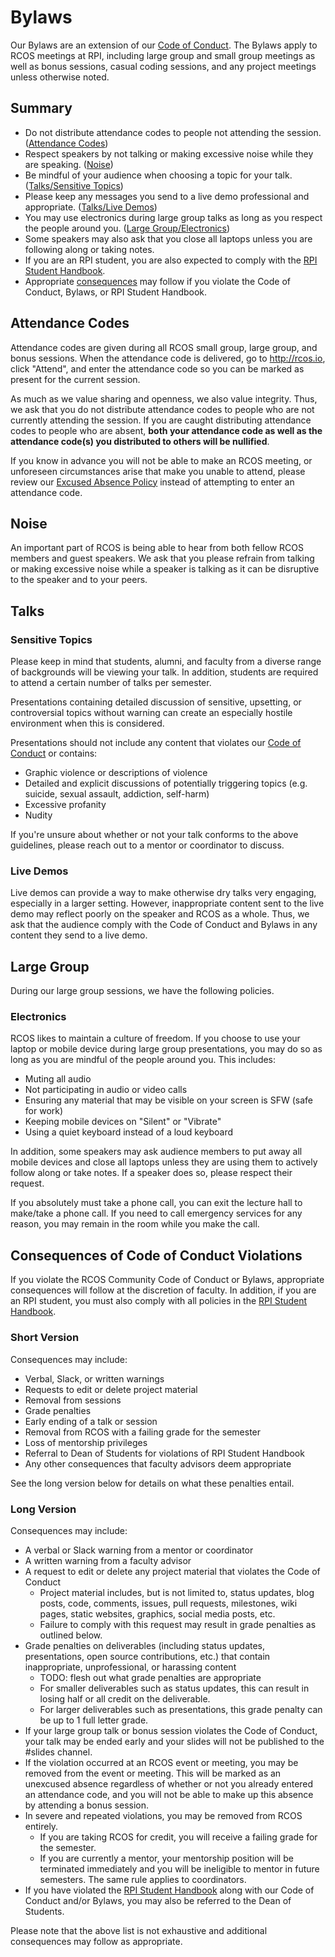 # Bylaws

Our Bylaws are an extension of our [Code of Conduct](community/CODE_OF_CONDUCT.md). The Bylaws apply to RCOS meetings at RPI, including large group and small group meetings as well as bonus sessions, casual coding sessions, and any project meetings unless otherwise noted.

## Summary
- Do not distribute attendance codes to people not attending the session. ([Attendance Codes](#attendance-codes))
- Respect speakers by not talking or making excessive noise while they are speaking. ([Noise](#noise))
- Be mindful of your audience when choosing a topic for your talk. ([Talks/Sensitive Topics](#sensitive-topics))
- Please keep any messages you send to a live demo professional and appropriate. ([Talks/Live Demos](#live-demos))
- You may use electronics during large group talks as long as you respect the people around you. ([Large Group/Electronics](#electronics))
- Some speakers may also ask that you close all laptops unless you are following along or taking notes.
- If you are an RPI student, you are also expected to comply with the [RPI Student Handbook](https://sexualviolence.rpi.edu/sites/default/files/Rensselaer%20Handbook%20of%20Student%20Rights%20%26%20Responsibilities%2C%20November%202017.pdf).
- Appropriate [consequences](#consequences-of-code-of-conduct-violations) may follow if you violate the Code of Conduct, Bylaws, or RPI Student Handbook. 

## Attendance Codes
Attendance codes are given during all RCOS small group, large group, and bonus sessions. When the attendance code is delivered, go to http://rcos.io, click "Attend", and enter the attendance code so you can be marked as present for the current session.

As much as we value sharing and openness, we also value integrity. Thus, we ask that you do not distribute attendance codes to people who are not currently attending the session. If you are caught distributing attendance codes to people who are absent, **both your attendance code as well as the attendance code(s) you distributed to others will be nullified**.

If you know in advance you will not be able to make an RCOS meeting, or unforeseen circumstances arise that make you unable to attend, please review our [Excused Absence Policy](/grading/attendance?id=excused-absence-policy) instead of attempting to enter an attendance code.

## Noise
An important part of RCOS is being able to hear from both fellow RCOS members and guest speakers. We ask that you please refrain from talking or making excessive noise while a speaker is talking as it can be disruptive to the speaker and to your peers.

## Talks

### Sensitive Topics

Please keep in mind that students, alumni, and faculty from a diverse range of backgrounds will be viewing your talk. In addition, students are required to attend a certain number of talks per semester.

Presentations containing detailed discussion of sensitive, upsetting, or controversial topics without warning can create an especially hostile environment when this is considered.

Presentations should not include any content that violates our [Code of Conduct](community/CODE_OF_CONDUCT) or contains:
- Graphic violence or descriptions of violence
- Detailed and explicit discussions of potentially triggering topics (e.g. suicide, sexual assault, addiction, self-harm)
- Excessive profanity
- Nudity

If you're unsure about whether or not your talk conforms to the above guidelines, please reach out to a mentor or coordinator to discuss.

### Live Demos

Live demos can provide a way to make otherwise dry talks very engaging, especially in a larger setting. However, inappropriate content sent to the live demo may reflect poorly on the speaker and RCOS as a whole. Thus, we ask that the audience comply with the Code of Conduct and Bylaws in any content they send to a live demo.

## Large Group
During our large group sessions, we have the following policies.

### Electronics
RCOS likes to maintain a culture of freedom. If you choose to use your laptop or mobile device during large group presentations, you may do so as long as you are mindful of the people around you. This includes:

* Muting all audio
* Not participating in audio or video calls
* Ensuring any material that may be visible on your screen is SFW (safe for work)
* Keeping mobile devices on "Silent" or "Vibrate"
* Using a quiet keyboard instead of a loud keyboard

In addition, some speakers may ask audience members to put away all mobile devices and close all laptops unless they are using them to actively follow along or take notes. If a speaker does so, please respect their request.

If you absolutely must take a phone call, you can exit the lecture hall to make/take a phone call. If you need to call emergency services for any reason, you may remain in the room while you make the call.

## Consequences of Code of Conduct Violations
If you violate the RCOS Community Code of Conduct or Bylaws, appropriate consequences will follow at the discretion of faculty. In addition, if you are an RPI student, you must also comply with all policies in the [RPI Student Handbook](https://sexualviolence.rpi.edu/sites/default/files/Rensselaer%20Handbook%20of%20Student%20Rights%20%26%20Responsibilities%2C%20November%202017.pdf).

### Short Version
Consequences may include:
- Verbal, Slack, or written warnings
- Requests to edit or delete project material
- Removal from sessions
- Grade penalties
- Early ending of a talk or session
- Removal from RCOS with a failing grade for the semester
- Loss of mentorship privileges
- Referral to Dean of Students for violations of RPI Student Handbook
- Any other consequences that faculty advisors deem appropriate

See the long version below for details on what these penalties entail.

### Long Version

Consequences may include:

* A verbal or Slack warning from a mentor or coordinator
* A written warning from a faculty advisor
* A request to edit or delete any project material that violates the Code of Conduct 
  * Project material includes, but is not limited to, status updates, blog posts, code, comments, issues, pull requests, milestones, wiki pages, static websites, graphics, social media posts, etc. 
  * Failure to comply with this request may result in grade penalties as outlined below.
* Grade penalties on deliverables (including status updates, presentations, open source contributions, etc.) that contain inappropriate, unprofessional, or harassing content
  * TODO: flesh out what grade penalties are appropriate
  * For smaller deliverables such as status updates, this can result in losing half or all credit on the deliverable.
  * For larger deliverables such as presentations, this grade penalty can be up to 1 full letter grade.
* If your large group talk or bonus session violates the Code of Conduct, your talk may be ended early and your slides will not be published to the #slides channel.
* If the violation occurred at an RCOS event or meeting, you may be removed from the event or meeting. This will be marked as an unexcused absence regardless of whether or not you already entered an attendance code, and you will not be able to make up this absence by attending a bonus session.
* In severe and repeated violations, you may be removed from RCOS entirely.
  * If you are taking RCOS for credit, you will receive a failing grade for the semester.
  * If you are currently a mentor, your mentorship position will be terminated immediately and you will be ineligible to mentor in future semesters. The same rule applies to coordinators.
* If you have violated the [RPI Student Handbook](https://sexualviolence.rpi.edu/sites/default/files/Rensselaer%20Handbook%20of%20Student%20Rights%20%26%20Responsibilities%2C%20November%202017.pdf) along with our Code of Conduct and/or Bylaws, you may also be referred to the Dean of Students.

Please note that the above list is not exhaustive and additional consequences may follow as appropriate.
